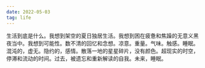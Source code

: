 ```yaml
---
date: 2022-05-03
tag: life
---
```

生活到底是什么。我想到架空的夏日独居生活。我想到困在疲惫和焦躁的无意义黑夜当中。我想到可能性。数不清的回忆和念想。凉意。重量。气味。触感。睡眠。混沌的，虚无。隐约的，感情。散落一地的星星碎片，没有颜色。超现实的时空，停滞和流动的时间。过去，被遗忘和重新解读的自我。未来，睡眠。